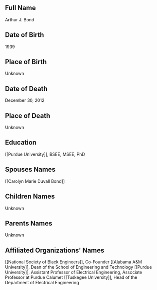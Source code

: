 ## Full Name
Arthur J. Bond

## Date of Birth
1939

## Place of Birth
Unknown

## Date of Death
December 30, 2012

## Place of Death
Unknown

## Education
[[Purdue University]], BSEE, MSEE, PhD

## Spouses Names
[[Carolyn Marie Duvall Bond]]

## Children Names
Unknown

## Parents Names
Unknown

## Affiliated Organizations' Names
[[National Society of Black Engineers]], Co-Founder
[[Alabama A&M University]], Dean of the School of Engineering and Technology
[[Purdue University]], Assistant Professor of Electrical Engineering, Associate Professor at Purdue Calumet
[[Tuskegee University]], Head of the Department of Electrical Engineering


